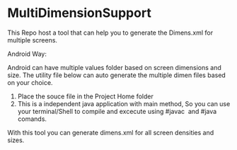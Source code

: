 # MultiDimensionSupport
This Repo host a tool that can help you to generate the Dimens.xml for multiple screens.

Android Way:

Android can have multiple values folder based on screen dimensions and size. The utility file below can auto generate the multiple dimen files based on your choice.

1. Place the souce file in the  Project Home folder 
2. This is a independent java application with main method, So you can use your terminal/Shell to compile and excecute using #javac  and #java comands.

With this tool you can generate dimens.xml for all screen densities and sizes. 
